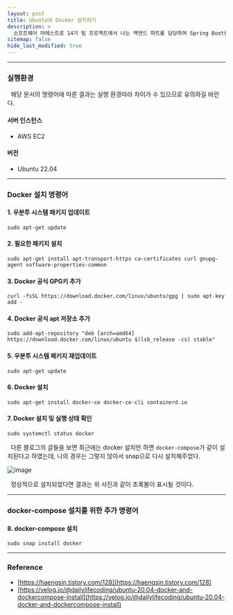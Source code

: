 ```yaml
---
layout: post
title: Ubuntu에 Docker 설치하기
description: >
  소프트웨어 마에스트로 14기 팀 프로젝트에서 나는 백엔드 파트를 담당하여 Spring Boot를 통한 WAS 개발을 하게 되었다. Docker를 우리 프로젝트에 도입하기 위해 AWS EC에 Docker를 설치하는 명령어를 기억해두고자 게시글을 작성하게 되었다.
sitemap: false
hide_last_modified: true
---
```


---

### 실행환경

&nbsp; 해당 문서의 명령어에 따른 결과는 실행 환경따라 차이가 수 있으므로 유의하길 바란다.

#### 서버 인스턴스

- AWS EC2

#### 버전

- Ubuntu 22.04

---

### Docker 설치 명령어

#### 1. 우분투 시스템 패키지 업데이트

```shell
sudo apt-get update
```

#### 2. 필요한 패키지 설치

```shell
sudo apt-get install apt-transport-https ca-certificates curl gnupg-agent software-properties-common
```

#### 3. Docker 공식 GPG키 추가

```shell
curl -fsSL https://download.docker.com/linux/ubuntu/gpg | sudo apt-key add -
```

#### 4. Docker 공식 apt 저장소 추가

```shell
sudo add-apt-repository "deb [arch=amd64] https://download.docker.com/linux/ubuntu $(lsb_release -cs) stable"
```

#### 5. 우분투 시스템 패키지 재업데이트

```shell
sudo apt-get update
```

#### 6. Docker 설치

```shell
sudo apt-get install docker-ce docker-ce-cli containerd.io
```

#### 7. Docker 설치 및 실행 상태 확인

```shell
sudo systemctl status docker
```

&nbsp; 다른 블로그의 글들을 보면 최근에는 docker 설치만 하면 `docker-compose`가 같이 설치된다고 하였는데, 나의 경우는 그렇지 않아서 snap으로 다시 설치해주었다.

![image](https://user-images.githubusercontent.com/68031450/257958155-3d0a6a2c-6054-4357-be0b-ed32ae605f1a.png)

&nbsp; 정상적으로 설치되었다면 결과는 위 사진과 같이 초록불이 표시될 것이다.

---

### docker-compose 설치를 위한 추가 명령어

#### 8. docker-compose 설치

```shell
sudo snap install docker
```

---

### Reference

- [https://haengsin.tistory.com/128](https://haengsin.tistory.com/128)
- [https://velog.io/@dailylifecoding/ubuntu-20.04-docker-and-dockercompose-install](https://velog.io/@dailylifecoding/ubuntu-20.04-docker-and-dockercompose-install)
